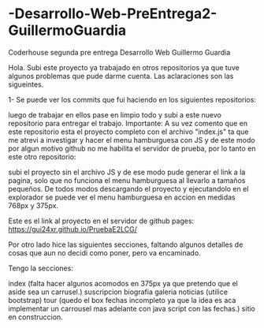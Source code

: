 # -Desarrollo-Web-PreEntrega2-GuillermoGuardia
Coderhouse segunda pre entrega Desarrollo Web Guillermo Guardia

Hola. Subi este proyecto ya trabajado en otros repositorios ya que tuve algunos problemas que pude darme cuenta. Las aclaraciones son las sigueintes.

1- Se puede ver los commits que fui haciendo en los siguientes repositorios:


luego de trabajar en ellos pase en limpio todo y subi a este nuevo repositorio para entregar el trabajo. 
Importante: A su vez comento que en este repositorio esta el proyecto completo con el archivo "index.js" ta que me atrevi a investigar y hacer el menu
hamburguesa con JS y de este modo por algun motivo github no me habilita el servidor de prueba, por lo tanto en este otro repositorio:


subi el proyecto sin el archivo JS y de ese modo pude generar el link a la pagina, solo que no funciona el menu hamburguesa al llevarlo a tamaños pequeños.
De todos modos descargando el proyecto y ejecutandolo en el explorador se puede ver el menu hamburguesa en accion en medidas 768px y 375px.

Este es el link al proyecto en el servidor de github pages:
                  https://gui24xr.github.io/PruebaE2LCG/
                  
                  
Por otro lado hice las siguientes secciones, faltando algunos detalles de cosas que aun no decidi como poner, pero va encaminado.

Tengo la secciones:

 index (falta hacer algunos acomodos en 375px ya que pretendo que el aside sea un carrusel.)
 suscripcion
 biografia
 galeria
 noticias (utilice bootstrap)
 tour (quedo el box fechas incompleto ya que la idea es aca implementar un carrousel mas adelante con java script con las fechas.)
 sitio en construccion.
 
 
 
 
 
